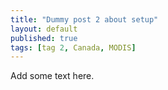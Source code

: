 ```yaml
---
title: "Dummy post 2 about setup"
layout: default
published: true
tags: [tag 2, Canada, MODIS]
---
```


Add some text here.
